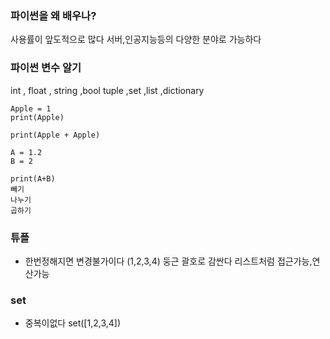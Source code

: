 ### 파이썬을 왜 배우나?
사용률이 앞도적으로 많다
서버,인공지능등의 다양한 분야로 가능하다



### 파이썬 변수 알기 
int , float , string ,bool
tuple ,set ,list ,dictionary


```
Apple = 1
print(Apple)
```

```
print(Apple + Apple)
```

```
A = 1.2
B = 2

print(A+B)
빼기
나누기
곱하기 
```



### 튜플
- 한번정해지면 변경불가이다
(1,2,3,4)
둥근 괄호로 감싼다
리스트처럼 접근가능,연산가능


### set
- 중복이없다
set([1,2,3,4])

